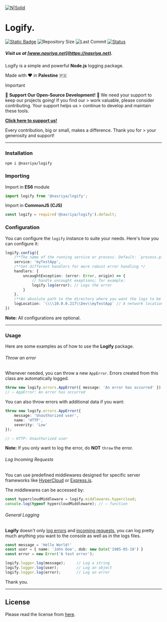 [![N|Solid](https://static.wixstatic.com/media/72ffe6_da8d2142d49c42b29c96ba80c8a91a6c~mv2.png)](https://nasriya.net)
# Logify.
[![Static Badge](https://img.shields.io/badge/license-Free_(Restricted)-blue)](https://github.com/nasriyasoftware/Logify?tab=License-1-ov-file) ![Repository Size](https://img.shields.io/github/repo-size/nasriyasoftware/Logify.svg) ![Last Commit](https://img.shields.io/github/last-commit/nasriyasoftware/Logify.svg) [![Status](https://img.shields.io/badge/Status-Stable-green.svg)](link-to-your-status-page)
##### Visit us at [www.nasriya.net](https://nasriya.net).

Logify is a simple and powerful **Node.js** logging package.

Made with ❤️ in **Palestine** 🇵🇸

> [!IMPORTANT]
> 🌟 **Support Our Open-Source Development!** 🌟
> We need your support to keep our projects going! If you find our > work valuable, please consider contributing. Your support helps us > continue to develop and maintain these tools.
> 
> **[Click here to support us!](https://fund.nasriya.net/)**
> 
> Every contribution, big or small, makes a difference. Thank you for > your generosity and support!
___
### Installation
```shell
npm i @nasriya/logify
```

### Importing
Import in **ES6** module
```ts
import logify from '@nasriya/logify';
```

Import in **CommonJS (CJS)**
```js
const logify = require('@nasriya/logify').default;
```

### Configuration
You can configure the `logify` instance to suite your needs. Here's how you can configure it:

```ts
logify.config({
    /**The name of the running service or process. Default: `process.pid` */
    service: 'myTestApp',
    /**Set different handlers for more robust error handling */
    handlers: {
        uncaughtException: (error: Error, origin) => {
            // handle uncought exeptions; for example:
            logify.log(error); // Logs the error
        }
    },
    /**An absolute path to the directory where you want the logs to be stored at. Default: The project directory. */
    logLocation: `\\\\10.0.0.217\\Dev\\myTestApp` // A network location or a local directory
})
```

**Note:** All configurations are optional.
___
### Usage
Here are some examples as of how to use the **Logify** package.

###### Throw an error
Whenever needed, you can throw a new `AppError`. Errors created from this class are automatically logged.
```ts
throw new logify.errors.AppError({ message: 'An error has occurred' });
// ⇨ AppError: An error has occurred
```

You can also throw errors with additional data if you want:
```ts
throw new logify.errors.AppError({
    message: 'Unauthorized user',
    name: 'HTTP',
    severity: 'Low'
});

// ⇨ HTTP: Unauthorized user
```

**Note:** If you only want to log the error, do **NOT** `throw` the error.

###### Log Incoming Requests
You can use predefined middlewares designed for specific server frameworks like [HyperCloud](https://github.com/nasriyasoftware/HyperCloud) or [Express.js](https://github.com/expressjs/express).

The middlewares can be accessed by:
```ts
const hypercloudMiddleware = logify.middlewares.hypercloud;
console.log(typeof hypercloudMiddleware); // ⇨ function
```
###### General Logging
**Logify** doesn't only [log errors](#throw-an-error) and [incoming requests](#log-incoming-requests), you can log pretty much anything you want to the console as well as in the logs files.
```ts
const message = 'Hello World!'
const user = { name: 'John Doe', dob: new Date('1985-05-10') }
const error = new Error('A test error');

logify.logger.log(message);     // Log a string
logify.logger.log(user);        // Log an object
logify.logger.log(error);       // Log an error
```
Thank you.
___
## License
Please read the license from [here](https://github.com/nasriyasoftware/Logify?tab=License-1-ov-file).